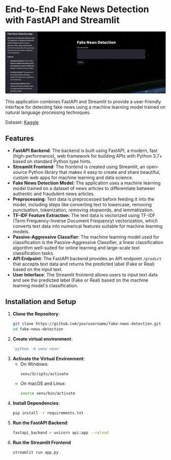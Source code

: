 # End-to-End Fake News Detection with FastAPI and Streamlit

![Alt Text](Streamlit-UI.PNG)

This application combines FastAPI and Streamlit to provide a user-friendly interface for detecting fake news using a machine learning model trained on natural language processing techniques.

Dataset: [Kaggle](https://www.kaggle.com/datasets/clmentbisaillon/fake-and-real-news-dataset)

## Features

- **FastAPI Backend**: The backend is built using FastAPI, a modern, fast (high-performance), web framework for building APIs with Python 3.7+ based on standard Python type hints.
- **Streamlit Frontend**: The frontend is created using Streamlit, an open-source Python library that makes it easy to create and share beautiful, custom web apps for machine learning and data science.
- **Fake News Detection Model**: The application uses a machine learning model trained on a dataset of news articles to differentiate between authentic and fraudulent news articles.
- **Preprocessing**: Text data is preprocessed before feeding it into the model, including steps like converting text to lowercase, removing punctuation, tokenization, removing stopwords, and lemmatization.
- **TF-IDF Feature Extraction**: The text data is vectorized using TF-IDF (Term Frequency-Inverse Document Frequency) vectorization, which converts text data into numerical features suitable for machine learning models.
- **Passive-Aggressive Classifier**: The machine learning model used for classification is the Passive-Aggressive Classifier, a linear classification algorithm well-suited for online learning and large-scale text classification tasks.
- **API Endpoint**: The FastAPI backend provides an API endpoint `/predict` that accepts text data and returns the predicted label (Fake or Real) based on the input text.
- **User Interface**: The Streamlit frontend allows users to input text data and see the predicted label (Fake or Real) based on the machine learning model's classification.

## Installation and Setup

1. **Clone the Repository**:
   ```bash
   git clone https://github.com/yourusername/fake-news-detection.git
   cd fake-news-detection

2. **Create virtual environment**:
	```bash
	'python -m venv venv'

3. **Activate the Virtual Environment**:
	- On Windows:
		```bash
		venv/Scripts/activate
	- On macOS and Linux:
		```bash
		source venv/bin/activate

4. **Install Dependencies**:
	```bash
	pip install -r requirements.txt

5. **Run the FastAPI Backend**:
	```bash
	fastapi_backend > uvicorn api:app --reload
	
6. **Run the Streamlit Frontend**	
	```bash
	streamlit run app.py 
